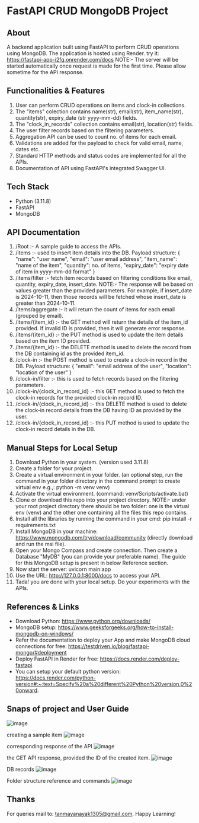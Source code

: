 # FastAPI CRUD MongoDB Project

## About
A backend application built using FastAPI to perform CRUD operations using MongoDB. The application is hosted using Render.
try it: https://fastapi-app-i2fq.onrender.com/docs
NOTE:- The server will be started automatically once request is made for the first time. Please allow sometime for the API response.

## Functionalities & Features
1. User can perform CRUD operations on items and clock-in collections.
2. The "items" colection contains name(str), email(str), item_name(str), quantity(str), expiry_date (str yyyy-mm-dd) fields.
3. The "clock_in_records" collection contains email(str), location(str) fields.
4. The user filter records based on the filtering parameters.
5. Aggregation API can be used to count no. of items for each email.
6. Validations are added for the payload to check for valid email, name, dates etc.
7. Standard HTTP methods and status codes are implemented for all the APIs.
8. Documentation of API using FastAPI's integrated Swagger UI.

## Tech Stack
* Python (3.11.8)
* FastAPI
* MongoDB

## API Documentation
1. /Root :- A sample guide to access the APIs.
2. /items :- used to insert item details into the DB. Payload structure:
   {
      "name": "user name",
      "email": "user email address",
      "item_name": "name of the item",
      "quantity": no. of items,
      "expiry_date": "expiry date of item in yyyy-mm-dd format"
    }
3. /items/filter :- fetch item records based on filtering conditions like email, quantity, expiry_date, insert_date.
   NOTE:- The response will be based on values greater than the provided parameters. For example, if insert_date is 2024-10-11, then those records will be fetched whose insert_date is greater than 2024-10-11.
4. /items/aggregate :- it will return the count of items for each email (grouped by email).
5. /items/{item_id} :- the GET method will return the details of the item_id provided. If invalid ID is provided, then it will generate error response.
6. /items/{item_id} :- the PUT method is used to update the item details based on the item ID provided.
7. /items/{item_id} :- the DELETE method is used to delete the record from the DB containing id as the provided item_id.
8. /clock-in :- the POST method is used to create a clock-in record in the DB. Payload structure:
    {
      "email": "email address of the user",
      "location": "location of the user"
    }
9. /clock-in/filter :- this is used to fetch records based on the filtering parameters.
10. /clock-in/{clock_in_record_id} :- this GET method is used to fetch the clock-in records for the provided clock-in record ID.
11. /clock-in/{clock_in_record_id} :- this DELETE method is used to delete the clock-in record details from the DB having ID as provided by the user.
12. /clock-in/{clock_in_record_id} :- this PUT method is used to update the clock-in record details in the DB.

## Manual Steps for Local Setup

1. Download Python in your system. (version used 3.11.8)
2. Create a folder for your project.
3. Create a virtual environment in your folder. (an optional step, run the command in your folder directory in the command prompt to create virtual env e.g.,: python -m venv venv)
4. Activate the virtual environment. (command: venv/Scripts/activate.bat)
5. Clone or download this repo into your project directory. NOTE:- under your root project directory there should be two folder: one is the virtual env (venv) and the other one containing all the files this repo contains.
6. Install all the libraries by running the command in your cmd: pip install -r requirements.txt
7. Install MongoDB in your machine: https://www.mongodb.com/try/download/community (directly download and run the msi file).
8. Open your Mongo Compass and create connection. Then create a Database "MyDB" (you can provide your preferable name). The guide for this MongoDB setup is present in below Reference section.
9. Now start the server: uvicorn main:app
10. Use the URL: http://127.0.0.1:8000/docs to access your API.
11. Tada! you are done with your local setup. Do your experiments with the APIs.

## References & Links
* Download Python: https://www.python.org/downloads/
* MongoDB setup: https://www.geeksforgeeks.org/how-to-install-mongodb-on-windows/
* Refer the documentation to deploy your App and make MongoDB cloud connections for free: https://testdriven.io/blog/fastapi-mongo/#deployment
* Deploy FastAPI in Render for free: https://docs.render.com/deploy-fastapi
* You can setup your default python version: https://docs.render.com/python-version#:~:text=Specify%20a%20different%20Python%20version,0%20onward.

## Snaps of project and User Guide
![image](https://github.com/user-attachments/assets/da506d41-93ba-45c9-ba12-9b8fecc31898)

creating a sample item
![image](https://github.com/user-attachments/assets/e5274f41-f3af-44e2-9f88-59667bf92dcf)

corresponding response of the API
![image](https://github.com/user-attachments/assets/602c1166-2db5-47d9-86cd-e0a6b8b4e629)

the GET API response, provided the ID of the created item.
![image](https://github.com/user-attachments/assets/2afc5a1d-fccd-4465-b2cf-1ae5c357429c)

DB records
![image](https://github.com/user-attachments/assets/ea391a1a-aa1d-41df-8950-38f9892b084d)

Folder structure reference and commands
![image](https://github.com/user-attachments/assets/c12c4ac3-21d3-408d-9edc-af1feb8cecec)

## Thanks
For queries mail to: tanmayanayak1305@gmail.com.
Happy Learning!
